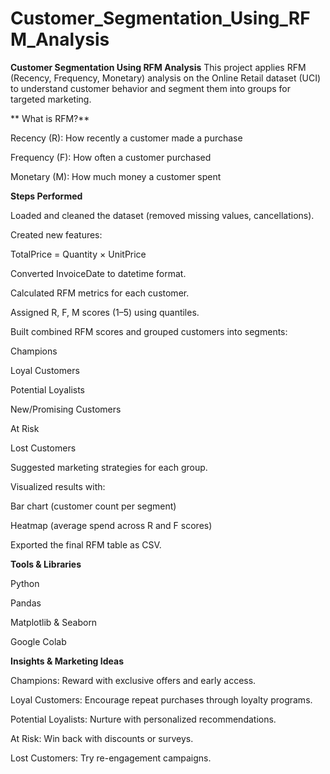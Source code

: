 # Customer_Segmentation_Using_RFM_Analysis

**Customer Segmentation Using RFM Analysis**
This project applies RFM (Recency, Frequency, Monetary) analysis on the Online Retail dataset (UCI)
to understand customer behavior and segment them into groups for targeted marketing.

** What is RFM?**

Recency (R): How recently a customer made a purchase

Frequency (F): How often a customer purchased

Monetary (M): How much money a customer spent

**Steps Performed**

Loaded and cleaned the dataset (removed missing values, cancellations).

Created new features:

TotalPrice = Quantity × UnitPrice

Converted InvoiceDate to datetime format.

Calculated RFM metrics for each customer.

Assigned R, F, M scores (1–5) using quantiles.

Built combined RFM scores and grouped customers into segments:

Champions

Loyal Customers

Potential Loyalists

New/Promising Customers

At Risk

Lost Customers

Suggested marketing strategies for each group.

Visualized results with:

Bar chart (customer count per segment)

Heatmap (average spend across R and F scores)

Exported the final RFM table as CSV.

**Tools & Libraries**

Python

Pandas

Matplotlib & Seaborn

Google Colab

**Insights & Marketing Ideas**

Champions: Reward with exclusive offers and early access.

Loyal Customers: Encourage repeat purchases through loyalty programs.

Potential Loyalists: Nurture with personalized recommendations.

At Risk: Win back with discounts or surveys.

Lost Customers: Try re-engagement campaigns.

